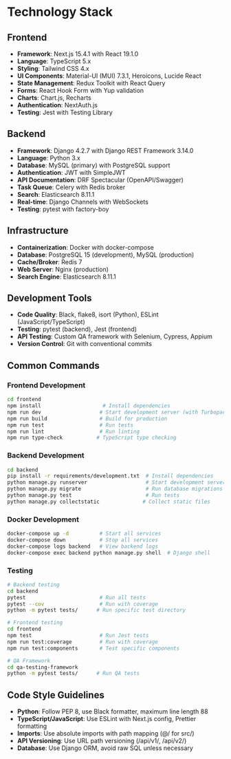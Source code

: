 # Technology Stack

## Frontend
- **Framework**: Next.js 15.4.1 with React 19.1.0
- **Language**: TypeScript 5.x
- **Styling**: Tailwind CSS 4.x
- **UI Components**: Material-UI (MUI) 7.3.1, Heroicons, Lucide React
- **State Management**: Redux Toolkit with React Query
- **Forms**: React Hook Form with Yup validation
- **Charts**: Chart.js, Recharts
- **Authentication**: NextAuth.js
- **Testing**: Jest with Testing Library

## Backend
- **Framework**: Django 4.2.7 with Django REST Framework 3.14.0
- **Language**: Python 3.x
- **Database**: MySQL (primary) with PostgreSQL support
- **Authentication**: JWT with SimpleJWT
- **API Documentation**: DRF Spectacular (OpenAPI/Swagger)
- **Task Queue**: Celery with Redis broker
- **Search**: Elasticsearch 8.11.1
- **Real-time**: Django Channels with WebSockets
- **Testing**: pytest with factory-boy

## Infrastructure
- **Containerization**: Docker with docker-compose
- **Database**: PostgreSQL 15 (development), MySQL (production)
- **Cache/Broker**: Redis 7
- **Web Server**: Nginx (production)
- **Search Engine**: Elasticsearch 8.11.1

## Development Tools
- **Code Quality**: Black, flake8, isort (Python), ESLint (JavaScript/TypeScript)
- **Testing**: pytest (backend), Jest (frontend)
- **API Testing**: Custom QA framework with Selenium, Cypress, Appium
- **Version Control**: Git with conventional commits

## Common Commands

### Frontend Development
```bash
cd frontend
npm install                    # Install dependencies
npm run dev                   # Start development server (with Turbopack)
npm run build                 # Build for production
npm run test                  # Run tests
npm run lint                  # Run linting
npm run type-check           # TypeScript type checking
```

### Backend Development
```bash
cd backend
pip install -r requirements/development.txt  # Install dependencies
python manage.py runserver                   # Start development server
python manage.py migrate                     # Run database migrations
python manage.py test                        # Run tests
python manage.py collectstatic              # Collect static files
```

### Docker Development
```bash
docker-compose up -d          # Start all services
docker-compose down           # Stop all services
docker-compose logs backend   # View backend logs
docker-compose exec backend python manage.py shell  # Django shell
```

### Testing
```bash
# Backend testing
cd backend
pytest                        # Run all tests
pytest --cov                  # Run with coverage
python -m pytest tests/      # Run specific test directory

# Frontend testing
cd frontend
npm test                      # Run Jest tests
npm run test:coverage         # Run with coverage
npm run test:components       # Test specific components

# QA Framework
cd qa-testing-framework
python -m pytest tests/      # Run QA tests
```

## Code Style Guidelines
- **Python**: Follow PEP 8, use Black formatter, maximum line length 88
- **TypeScript/JavaScript**: Use ESLint with Next.js config, Prettier formatting
- **Imports**: Use absolute imports with path mapping (@/ for src/)
- **API Versioning**: Use URL path versioning (/api/v1/, /api/v2/)
- **Database**: Use Django ORM, avoid raw SQL unless necessary